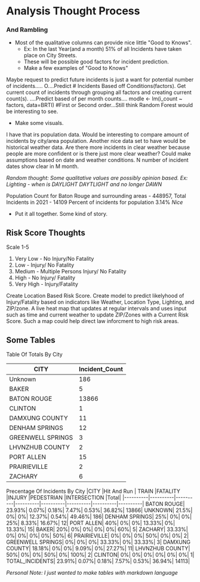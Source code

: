 # Analysis Thought Process
### And Rambling
* Most of the qualitative columns can provide nice little "Good to Knows".
  * Ex: In the last Year(and a month) 51% of all Incidents have taken place on City Streets.
  * These will be possible good factors for incident prediction.
  * Make a few examples of "Good to Knows"

 Maybe request to predict future incidents is just a want for potential number of incidents.....
O....Predict # Incidents Based off Conditions(factors). Get current count of incidents through grouping all factors and creating current count(s).
....Predict based of per month counts....
modle <- lm(i_count ~ factors, data=BRTI) #First or Second order...Still think Random Forest would be interesting to see.

* Make some visuals.

 I have that irs population data. Would be interesting to compare amount of incidents by city/area population.
Another nice data set to have would be historical weather data. Are there more incidents in clear weather because people are more confident or is there just more clear weather? Could make assumptions based on date and weather conditions.  N number of incident dates show clear in M month.

*Random thought: Some qualitative values are possibly opinion based. Ex: Lighting - when is DAYLIGHT DAYTLIGHT and no longer DAWN*

Population Count for Baton Rouge and surrounding areas - 448957, Total Incidents in 2021 - 14109
Percent of incidents for population 3.14% *Nice*

* Put it all together. Some kind of story.

## Risk Score Thoughts
Scale 1-5
1. Very Low - No Injury/No Fatality
2. Low - Injury/ No Fatality
3. Medium - Multiple Persons Injury/ No Fatality
4. High - No Injury/ Fatality
5. Very High - Injury/Fatality

Create Location Based Risk Score. Create model to predict likelyhood of Injury/Fatality based on indicators like Weather, Location Type, Lighting, and ZIP/zone. A live heat map that updates at regular intervals and uses input such as time and current weather to update ZIP/Zones with a Current Risk Score. Such a map could help direct law inforcment to high risk areas.

## Some Tables
Table Of Totals By City

|CITY |	Incident_Count|
| ---------|----------|
|	Unknown|186|
|BAKER|	5|
|BATON ROUGE|	13866|
|CLINTON|	1|
|DAMXUNG COUNTY|	11|
|DENHAM SPRINGS|	12|
|GREENWELL SPRINGS|	3|
|LHVNZHUB COUNTY|	2|
|PORT ALLEN|	15|
|PRAIRIEVILLE|	2|
|ZACHARY|	6|

Precentage Of Incidents By City
|CITY	|Hit And Run |	TRAIN	|FATALITY	|INJURY	|PEDESTRIAN	|INTERSECTION	|Total|
|----------|----------|----------|----------|----------|----------|----------|----------|
BATON ROUGE|	23.93%|	0.07%|	0.18%|	7.47%|	0.53%|	36.82%|	13866|
UNKNOWN|	21.5%|	0%|	0%|	12.37%|	0.54%|	49.46%|	186|
DENHAM SPRINGS|	25%|	0%|	0%|	25%|	8.33%|	16.67%|	12|
PORT ALLEN|	40%|	0%|	0%|	13.33%|	0%|	13.33%|	15|
BAKER|	20%|	0%|	0%|	0%|	0%|	60%|	5|
ZACHARY|	33.33%|	0%|	0%|	0%|	0%|	50%|	6|
PRAIRIEVILLE|	0%|	0%|	0%|	50%|	0%|	0%|	2|
GREENWELL SPRINGS|	0%|	0%|	0%|	33.33%|	0%|	33.33%|	3|
DAMXUNG COUNTY|	18.18%|	0%|	0%|	9.09%|	0%|	27.27%|	11|
LHVNZHUB COUNTY|	50%|	0%|	0%|	50%|	0%|	100%|	2|
CLINTON|	0%|	0%|	0%|	0%|	0%|	0%|	1|
TOTAL_INCIDENTS|	23.91%|	0.07%|	0.18%|	7.57%|	0.53%|	36.94%|	14113|

*Personal Note: I just wanted to make tables with markdown language*
